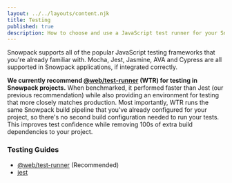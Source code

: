 ```yaml
---
layout: ../../layouts/content.njk
title: Testing
published: true
description: How to choose and use a JavaScript test runner for your Snowpack site.
---
```


Snowpack supports all of the popular JavaScript testing frameworks that you're already familiar with. Mocha, Jest, Jasmine, AVA and Cypress are all supported in Snowpack applications, if integrated correctly.

**We currently recommend [@web/test-runner](https://www.npmjs.com/package/@web/test-runner) (WTR) for testing in Snowpack projects.** When benchmarked, it performed faster than Jest (our previous recommendation) while also providing an environment for testing that more closely matches production. Most importantly, WTR runs the same Snowpack build pipeline that you've already configured for your project, so there's no second build configuration needed to run your tests. This improves test confidence while removing 100s of extra build dependencies to your project.

### Testing Guides

- [@web/test-runner](/guides/web-test-runner) (Recommended)
- [jest](/guides/jest)
